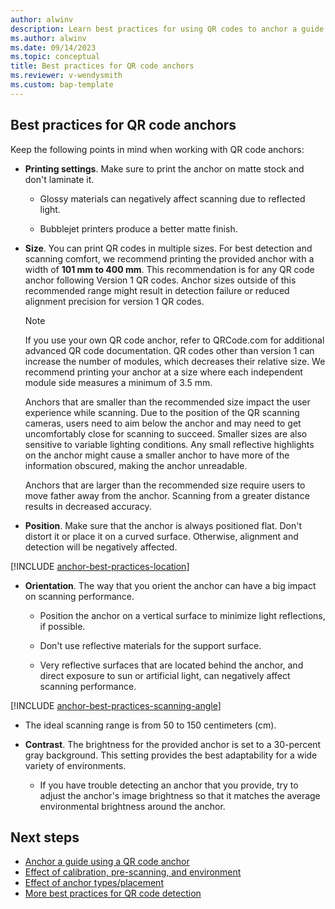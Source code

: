 ```yaml
---
author: alwinv
description: Learn best practices for using QR codes to anchor a guide in Dynamics 365 Guides
ms.author: alwinv
ms.date: 09/14/2023
ms.topic: conceptual
title: Best practices for QR code anchors
ms.reviewer: v-wendysmith
ms.custom: bap-template
---
```


## Best practices for QR code anchors

Keep the following points in mind when working with QR code anchors:

- **Printing settings**. Make sure to print the anchor on matte stock and don't laminate it.

  - Glossy materials can negatively affect scanning due to reflected light.

  - Bubblejet printers produce a better matte finish.

- **Size**. You can print QR codes in multiple sizes. For best detection and scanning comfort, we recommend printing the provided anchor with a width of **101 mm to 400 mm**. This recommendation is for any QR code anchor following Version 1 QR codes. Anchor sizes outside of this recommended range might result in detection failure or reduced alignment precision for version 1 QR codes.

  > [!NOTE]
  > If you use your own QR code anchor, refer to QRCode.com for additional advanced QR code documentation. QR codes other than version 1 can increase the number of modules, which decreases their relative size. We recommend printing your anchor at a size where each independent module side measures a minimum of 3.5 mm.

    Anchors that are smaller than the recommended size impact the user experience while scanning. Due to the position of the QR scanning cameras, users need to aim below the anchor and may need to get uncomfortably close for scanning to succeed. Smaller sizes are also sensitive to variable lighting conditions. Any small reflective highlights on the anchor might cause a smaller anchor to have more of the information obscured, making the anchor unreadable.

    Anchors that are larger than the recommended size require users to move father away from the anchor. Scanning from a greater distance results in decreased accuracy.

- **Position**. Make sure that the anchor is always positioned flat. Don't distort it or place it on a curved surface. Otherwise, alignment and detection will be negatively affected.

[!INCLUDE [anchor-best-practices-location](../includes/anchor-best-practices-location.md)]

- **Orientation**. The way that you orient the anchor can have a big impact on scanning performance.

  - Position the anchor on a vertical surface to minimize light reflections, if possible.

  - Don't use reflective materials for the support surface.

  - Very reflective surfaces that are located behind the anchor, and direct exposure to sun or artificial light, can negatively affect scanning performance.

[!INCLUDE [anchor-best-practices-scanning-angle](../includes/anchor-best-practices-scanning-angle.md)]

  - The ideal scanning range is from 50 to 150 centimeters (cm).

- **Contrast**. The brightness for the provided anchor is set to a 30-percent gray background. This setting provides the best adaptability for a wide variety of environments.

  - If you have trouble detecting an anchor that you provide, try to adjust the anchor's image brightness so that it matches the average environmental brightness around the anchor.

## Next steps

- [Anchor a guide using a QR code anchor](pc-app-anchor-QR-code.md)
- [Effect of calibration, pre-scanning, and environment](pc-app-anchor-improve-hologram-precision.md)
- [Effect of anchor types/placement](pc-app-anchor-types-placement-precision.md)
- [More best practices for QR code detection](/windows/mixed-reality/develop/advanced-concepts/qr-code-tracking-overview#best-practices-for-qr-code-detection)